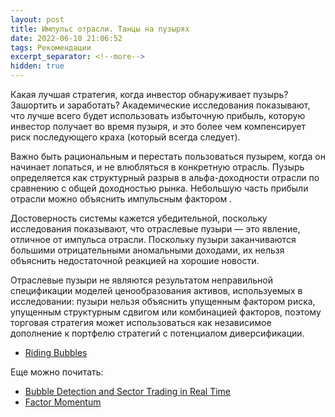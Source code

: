 ```yaml
---
layout: post
title: Импульс отрасли. Танцы на пузырях
date: 2022-06-10 21:06:52
tags: Рекомендации
excerpt_separator: <!--more-->
hidden: true
---
```

Какая лучшая стратегия, когда инвестор обнаруживает пузырь? Зашортить и заработать? 
Академические исследования показывают, что лучше всего будет использовать избыточную прибыль, которую инвестор получает во время пузыря, и это
более чем компенсирует риск последующего краха (который всегда следует).

<!--more-->

Важно быть рациональным и перестать пользоваться пузырем, когда он начинает лопаться, и не влюбляться в конкретную отрасль.
Пузырь определяется как структурный разрыв в альфа-доходности отрасли по сравнению с общей доходностью рынка. Небольшую часть прибыли отрасли можно
объяснить импульсным фактором . 

Достоверность системы кажется убедительной, поскольку исследования показывают, что отраслевые пузыри — это явление, отличное от импульса отрасли.
Поскольку пузыри заканчиваются большими отрицательными аномальными доходами, их нельзя объяснить недостаточной реакцией на хорошие новости.

Отраслевые пузыри не являются результатом неправильной спецификации моделей ценообразования активов, используемых в исследовании: 
пузыри нельзя объяснить упущенным фактором риска, упущенным структурным сдвигом или комбинацией факторов,
поэтому торговая стратегия может использоваться как независимое дополнение к портфелю стратегий с потенциалом диверсификации.



* <a href="https://papers.ssrn.com/sol3/papers.cfm?abstract_id=1071670">Riding Bubbles</a>

Еще можно почитать:

* <a href="https://papers.ssrn.com/sol3/papers.cfm?abstract_id=2827051">Bubble Detection and Sector Trading in Real Time</a>
* <a href="https://papers.ssrn.com/sol3/papers.cfm?abstract_id=3116974">Factor Momentum</a>

 


